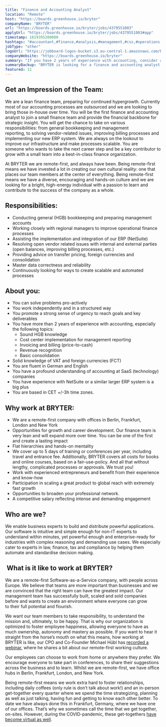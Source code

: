 ```yaml
---
title: "Finance and Accounting Analyst"
location: "Remote"
host: "https://boards.greenhouse.io/bryter"
companyName: "BRYTER"
url: "https://boards.greenhouse.io/bryter/jobs/4379551003"
applyUrl: "https://boards.greenhouse.io/bryter/jobs/4379551003#app"
timestamp: 1619395200000
hashtags: "#accountant,#finance,#analysis,#management,#css,#operations,#German,#optimization,#English"
jobType: "other"
logoUrl: "https://jobboard-logos-bucket.s3.eu-central-1.amazonaws.com/bryter"
companyWebsite: "https://boards.greenhouse.io/bryter"
summary: "If you have 2 years of experience with accounting, consider applying to BRYTER's job post for a new Finance and Accounting Analyst."
summaryBackup: "BRYTER is looking for a finance and accounting analyst that has experience in: #management, #css, #operations."
featured: 11
---
```


## Get an Impression of the Team:

We are a lean finance team, preparing for continued hypergrowth. Currently most of our accounting processes are outsourced and we are looking to bring those in-house over time. You will be the first finance and accounting analyst to join a small finance team and provide the financial backbone for strategic insight. You will get the chance to take on various responsibilities: from general bookkeeping and management reporting, to solving vendor-related issues, improving billing processes and implementing our new ERP system. We are always on the lookout to improve our infrastructure and make processes scalable. You are someone who wants to take the next career step and be a key contributor to grow with a small team into a best-in-class finance organization. 

At BRYTER we are remote-first, and always have been. Being remote-first means we have invested a lot in creating our own cultural reality: one that places our team members at the center of everything. Being remote-first means we have a diverse, encouraging and hands-on culture and we are looking for a bright, high-energy individual with a passion to learn and contribute to the success of the company as a whole. 

## Responsibilities:

*   Conducting general (HGB) bookkeeping and preparing management accounts 
*   Working closely with regional managers to improve operational finance processes 
*   Assisting the implementation and integration of our ERP (NetSuite) 
*   Resolving open vendor related issues with internal and external parties (open balances, improving billing processes, etc.) 
*   Providing advice on transfer pricing, foreign currencies and consolidation 
*   Master data correctness and reliability 
*   Continuously looking for ways to create scalable and automated processes 

## About you:

*   You can solve problems pro-actively 
*   You work independently and in a structured way 
*   You promote a strong sense of urgency to reach goals and key deliverables 
*   You have more than 2 years of experience with accounting, especially the following topics: 
    *   Sound HGB knowledge 
    *   Cost center implementation for management reporting 
    *   Invoicing and billing (price-to-cash) 
    *   Revenue recognition 
    *   Basic consolidation 
*   Solid knowledge of VAT and foreign currencies (FCT)
*   You are fluent in German and English 
*   You have a profound understanding of accounting at SaaS (technology) companies 
*   You have experience with NetSuite or a similar larger ERP system is a big plus 
*   You are based in CET +/-3h time zones. 

## Why work at BRYTER:

*   We are a remote-first company with offices in Berlin, Frankfurt, London and New York
*   Opportunities for growth and career development. Our finance team is very lean and will expand more over time. You can be one of the first and create a lasting impact 
*   Flat hierarchies and hands-on mentality 
*   We cover up to 5 days of training or conferences per year, including travel and entrance fee. Additionally, BRYTER covers all costs for books and online courses, based on a fair-use-policy. And all that without lengthy, complicated processes or approvals. We trust you!  
*   Work with experienced entrepreneurs and benefit from their experience and know-how 
*   Participation in scaling a great product to global reach with extremely fast growth 
*   Opportunities to broaden your professional network.  
*   A competitive salary reflecting intense and demanding engagement 

## Who are we? 

We enable business experts to build and distribute powerful applications. Our software is intuitive and simple enough for non-IT experts to understand within minutes, yet powerful enough and enterprise-ready for industries with complex reasoning and demanding use cases. We especially cater to experts in law, finance, tax and compliance by helping them automate and standardise decision making. 

##  W**hat is it like to work at BRYTER?** 

We are a remote-first Software-as-a-Service company, with people across Europe. We believe that teams are more important than businesses and we are convinced that the right team can have the greatest impact. Our management team has successfully built, scaled and sold companies before and wants to create an environment where everyone can grow to their full potential and flourish. 

We want our team members to take responsibility, to understand the mission and, ultimately, to be happy. That is why our organization is optimized to foster employee happiness, allowing everyone to have as much ownership, autonomy and mastery as possible. If you want to hear it straight from the horse’s mouth on what this means, how working at BRYTER is like, our CPO and Co-Founder Michael Hübl has [recorded a webinar](https://bryter.io/press-news/how-to-remote-with-bryter/), where he shares a bit about our remote-first working culture. 

Our employees can choose to work from home or anywhere they prefer. We encourage everyone to take part in conferences, to share their suggestions across the business and to learn. Whilst we are remote-first, we have office hubs in Berlin, Frankfurt, London, and New York.  

Being remote-first means we work extra hard to foster relationships, including daily coffees (only rule is don’t talk about work!) and an in-person get-together every quarter where we spend the time strategizing, planning as well as just talking, having fun and getting to know each other better. To date we have always done this in Frankfurt, Germany, where we have one of our offices. That’s why we sometimes call the time that we get together, on-sites. However, during the COVID-pandemic, these get-togethers [have become virtual as well](https://bryter.io/press-news/how-to-host-a-virtual-company-gathering-that-creates-magic/).
